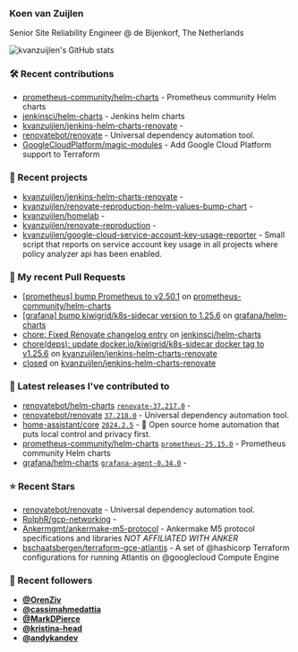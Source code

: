 ### Koen van Zuijlen

Senior Site Reliability Engineer @ de Bijenkorf, The Netherlands

![kvanzuijlen's GitHub stats](https://github-readme-stats.vercel.app/api?username=kvanzuijlen&show=reviews,discussions_started,discussions_answered,prs_merged,prs_merged_percentage&show_icons=true&theme=dark&cache_seconds=86400)

### 🛠️ Recent contributions

- [prometheus-community/helm-charts](https://github.com/prometheus-community/helm-charts) - Prometheus community Helm charts
- [jenkinsci/helm-charts](https://github.com/jenkinsci/helm-charts) - Jenkins helm charts
- [kvanzuijlen/jenkins-helm-charts-renovate](https://github.com/kvanzuijlen/jenkins-helm-charts-renovate) - 
- [renovatebot/renovate](https://github.com/renovatebot/renovate) - Universal dependency automation tool.
- [GoogleCloudPlatform/magic-modules](https://github.com/GoogleCloudPlatform/magic-modules) - Add Google Cloud Platform support to Terraform

### 🌱 Recent projects

- [kvanzuijlen/jenkins-helm-charts-renovate](https://github.com/kvanzuijlen/jenkins-helm-charts-renovate) - 
- [kvanzuijlen/renovate-reproduction-helm-values-bump-chart](https://github.com/kvanzuijlen/renovate-reproduction-helm-values-bump-chart) - 
- [kvanzuijlen/homelab](https://github.com/kvanzuijlen/homelab) - 
- [kvanzuijlen/renovate-reproduction](https://github.com/kvanzuijlen/renovate-reproduction) - 
- [kvanzuijlen/google-cloud-service-account-key-usage-reporter](https://github.com/kvanzuijlen/google-cloud-service-account-key-usage-reporter) - Small script that reports on service account key usage in all projects where policy analyzer api has been enabled.

### 🚧 My recent Pull Requests

- [[prometheus] bump Prometheus to v2.50.1](https://github.com/prometheus-community/helm-charts/pull/4307) on [prometheus-community/helm-charts](https://github.com/prometheus-community/helm-charts)
- [[grafana] bump kiwigrid/k8s-sidecar version to 1.25.6](https://github.com/grafana/helm-charts/pull/2993) on [grafana/helm-charts](https://github.com/grafana/helm-charts)
- [chore: Fixed Renovate changelog entry](https://github.com/jenkinsci/helm-charts/pull/1029) on [jenkinsci/helm-charts](https://github.com/jenkinsci/helm-charts)
- [chore(deps): update docker.io/kiwigrid/k8s-sidecar docker tag to v1.25.6](https://github.com/kvanzuijlen/jenkins-helm-charts-renovate/pull/5) on [kvanzuijlen/jenkins-helm-charts-renovate](https://github.com/kvanzuijlen/jenkins-helm-charts-renovate)
- [closed](https://github.com/kvanzuijlen/jenkins-helm-charts-renovate/pull/4) on [kvanzuijlen/jenkins-helm-charts-renovate](https://github.com/kvanzuijlen/jenkins-helm-charts-renovate)

### 🚀 Latest releases I've contributed to

- [renovatebot/helm-charts](https://github.com/renovatebot/helm-charts) [`renovate-37.217.0`](https://github.com/renovatebot/helm-charts/releases/tag/renovate-37.217.0) - 
- [renovatebot/renovate](https://github.com/renovatebot/renovate) [`37.218.0`](https://github.com/renovatebot/renovate/releases/tag/37.218.0) - Universal dependency automation tool.
- [home-assistant/core](https://github.com/home-assistant/core) [`2024.2.5`](https://github.com/home-assistant/core/releases/tag/2024.2.5) - :house_with_garden: Open source home automation that puts local control and privacy first.
- [prometheus-community/helm-charts](https://github.com/prometheus-community/helm-charts) [`prometheus-25.15.0`](https://github.com/prometheus-community/helm-charts/releases/tag/prometheus-25.15.0) - Prometheus community Helm charts
- [grafana/helm-charts](https://github.com/grafana/helm-charts) [`grafana-agent-0.34.0`](https://github.com/grafana/helm-charts/releases/tag/grafana-agent-0.34.0) - 

### ⭐ Recent Stars

- [renovatebot/renovate](https://github.com/renovatebot/renovate) - Universal dependency automation tool.
- [RolphR/gcp-networking](https://github.com/RolphR/gcp-networking) - 
- [Ankermgmt/ankermake-m5-protocol](https://github.com/Ankermgmt/ankermake-m5-protocol) - Ankermake M5 protocol specifications and libraries *NOT AFFILIATED WITH ANKER*
- [bschaatsbergen/terraform-gce-atlantis](https://github.com/bschaatsbergen/terraform-gce-atlantis) - A set of @hashicorp Terraform configurations for running Atlantis on @googlecloud Compute Engine

### 👀 Recent followers

- [**@OrenZiv**](https://github.com/OrenZiv)
- [**@cassimahmedattia**](https://github.com/cassimahmedattia)
- [**@MarkDPierce**](https://github.com/MarkDPierce)
- [**@kristina-head**](https://github.com/kristina-head)
- [**@andykandev**](https://github.com/andykandev)
